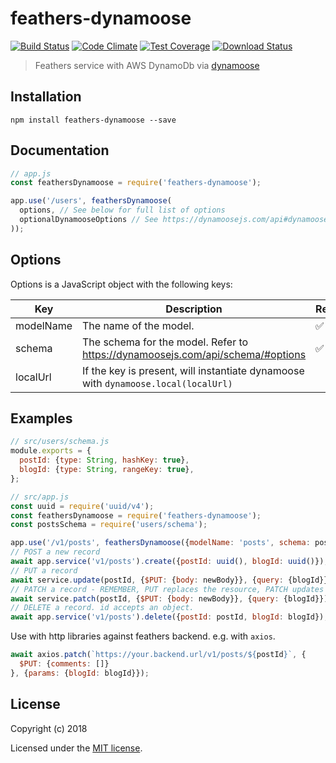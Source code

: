 # feathers-dynamoose

[![Build Status](https://travis-ci.org/afifsohaili/feathers-dynamoose.png?branch=master)](https://travis-ci.org/afifsohaili/feathers-dynamoose)
[![Code Climate](https://codeclimate.com/github/afifsohaili/feathers-dynamoose/badges/gpa.svg)](https://codeclimate.com/github/afifsohaili/feathers-dynamoose)
[![Test Coverage](https://codeclimate.com/github/afifsohaili/feathers-dynamoose/badges/coverage.svg)](https://codeclimate.com/github/afifsohaili/feathers-dynamoose/coverage)
[![Download Status](https://img.shields.io/npm/dm/feathers-dynamoose.svg?style=flat-square)](https://www.npmjs.com/package/feathers-dynamoose)

> Feathers service with AWS DynamoDb via [dynamoose](https://dynamoosejs.com/)

## Installation

```
npm install feathers-dynamoose --save
```

## Documentation

```js
// app.js
const feathersDynamoose = require('feathers-dynamoose');

app.use('/users', feathersDynamoose(
  options, // See below for full list of options
  optionalDynamooseOptions // See https://dynamoosejs.com/api#dynamoosemodelname-schema-options
));
```

## Options

Options is a JavaScript object with the following keys:

| Key       | Description                                                                        | Required |
|-----------|------------------------------------------------------------------------------------|----------|
| modelName | The name of the model.                                                             | ✅|
| schema    | The schema for the model. Refer to https://dynamoosejs.com/api/schema/#options     | ✅|
| localUrl  | If the key is present, will instantiate dynamoose with `dynamoose.local(localUrl)` | |

## Examples

```js
// src/users/schema.js
module.exports = {
  postId: {type: String, hashKey: true},
  blogId: {type: String, rangeKey: true},
};

// src/app.js
const uuid = require('uuid/v4');
const feathersDynamoose = require('feathers-dynamoose');
const postsSchema = require('users/schema');

app.use('/v1/posts', feathersDynamoose({modelName: 'posts', schema: postsSchema}));
// POST a new record
await app.service('v1/posts').create({postId: uuid(), blogId: uuid()});
// PUT a record
await service.update(postId, {$PUT: {body: newBody}}, {query: {blogId}});
// PATCH a record - REMEMBER, PUT replaces the resource, PATCH updates the attributes
await service.patch(postId, {$PUT: {body: newBody}}, {query: {blogId}});
// DELETE a record. id accepts an object.
await app.service('v1/posts').delete({postId: postId, blogId: blogId});
```

Use with http libraries against feathers backend. e.g. with `axios`.
```js
await axios.patch(`https://your.backend.url/v1/posts/${postId}`, {
  $PUT: {comments: []}
}, {params: {blogId: blogId}});
```

## License

Copyright (c) 2018

Licensed under the [MIT license](LICENSE).
